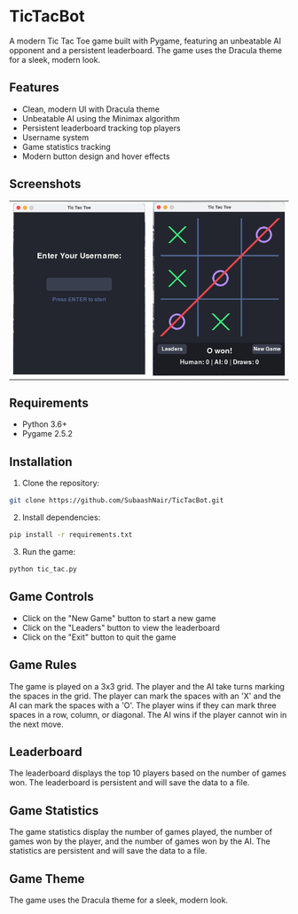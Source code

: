 # TicTacBot

A modern Tic Tac Toe game built with Pygame, featuring an unbeatable AI opponent and a persistent leaderboard. The game uses the Dracula theme for a sleek, modern look.

## Features
- Clean, modern UI with Dracula theme
- Unbeatable AI using the Minimax algorithm
- Persistent leaderboard tracking top players
- Username system
- Game statistics tracking
- Modern button design and hover effects

## Screenshots

<table>
  <tr>
    <td><img src="assets/start.png" alt="App start"></td>
    <td><img src="assets/gameplay.png" alt="Main game interface with Dracula theme"></td>
  </tr>
</table>


## Requirements
- Python 3.6+
- Pygame 2.5.2

## Installation

1. Clone the repository: 

```bash
git clone https://github.com/SubaashNair/TicTacBot.git
```

2. Install dependencies:

```bash
pip install -r requirements.txt
```

3. Run the game:

```bash
python tic_tac.py
```

## Game Controls
- Click on the "New Game" button to start a new game
- Click on the "Leaders" button to view the leaderboard
- Click on the "Exit" button to quit the game

## Game Rules


The game is played on a 3x3 grid. The player and the AI take turns marking the spaces in the grid. The player can mark the spaces with an 'X' and the AI can mark the spaces with a 'O'. The player wins if they can mark three spaces in a row, column, or diagonal. The AI wins if the player cannot win in the next move.


## Leaderboard

The leaderboard displays the top 10 players based on the number of games won. The leaderboard is persistent and will save the data to a file.

## Game Statistics

The game statistics display the number of games played, the number of games won by the player, and the number of games won by the AI. The statistics are persistent and will save the data to a file.

## Game Theme

The game uses the Dracula theme for a sleek, modern look.       